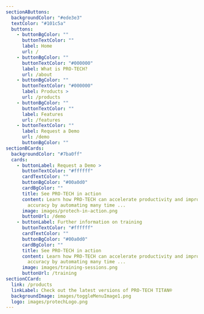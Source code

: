 ```yaml
---
sectionAButtons:
  backgroundColor: "#ede3e3"
  textColor: "#101c5a"
  buttons:
    - buttonBgColor: ""
      buttonTextColor: ""
      label: Home
      url: /
    - buttonBgColor: ""
      buttonTextColor: "#000000"
      label: What is PRO-TECH?
      url: /about
    - buttonBgColor: ""
      buttonTextColor: "#000000"
      label: Products >
      url: /products
    - buttonBgColor: ""
      buttonTextColor: ""
      label: Features
      url: /features
    - buttonTextColor: ""
      label: Request a Demo
      url: /demo
      buttonBgColor: ""
sectionBCards:
  backgroundColor: "#7ba0ff"
  cards:
    - buttonLabel: Request a Demo >
      buttonTextColor: "#ffffff"
      cardTextColor: ""
      buttonBgColor: "#00a0d0"
      cardBgColor: ""
      title: See PRO-TECH in action
      content: Learn how PRO-TECH can accelerate productivity and improve project
        accuracy by automating many time ...
      image: images/protech-in-action.png
      buttonUrl: /demo
    - buttonLabel: Further information on training
      buttonTextColor: "#ffffff"
      cardTextColor: ""
      buttonBgColor: "#00a0d0"
      cardBgColor: ""
      title: See PRO-TECH in action
      content: Learn how PRO-TECH can accelerate productivity and improve project
        accuracy by automating many time ...
      image: images/training-sessions.png
      buttonUrl: /training
sectionCCard:
  link: /products
  linkLabel: Check out the latest versions of PRO-TECH TITAN®
  backgroundImage: images/toggleMenuImage1.png
  logo: images/protechLogo.png
---
```

